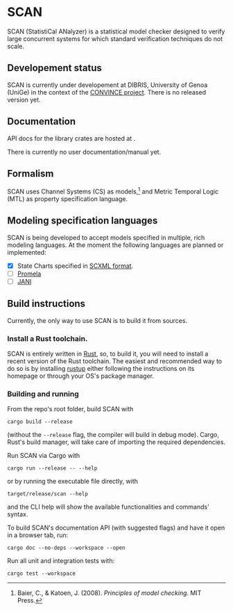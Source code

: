 # SCAN

SCAN (StatistiCal ANalyzer) is a statistical model checker
designed to verify large concurrent systems
for which standard verification techniques do not scale.

## Developement status

SCAN is currently under developement at DIBRIS, University of Genoa (UniGe)
in the context of the [CONVINCE project](https://convince-project.eu/).
There is no released version yet.

## Documentation

API docs for the library crates are hosted at [](https://convince-project.github.io/scan).

There is currently no user documentation/manual yet.

## Formalism

SCAN uses Channel Systems (CS) as models,[^1]
and Metric Temporal Logic (MTL) as property specification language.

[^1]: Baier, C., & Katoen, J. (2008). *Principles of model checking*. MIT Press.

## Modeling specification languages

SCAN is being developed to accept models specified in multiple, rich modeling languages.
At the moment the following languages are planned or implemented:

- [x] State Charts specified in [SCXML format](https://www.w3.org/TR/scxml/).
- [ ] [Promela](https://spinroot.com/spin/Man/Manual.html)
- [ ] [JANI](https://jani-spec.org/)

## Build instructions

Currently, the only way to use SCAN is to build it from sources.

### Install a Rust toolchain.

SCAN is entirely written in [Rust](https://www.rust-lang.org/),
so, to build it, you will need to install a recent version of the Rust toolchain.
The easiest and recommended way to do so is by installing [rustup](https://rustup.rs/)
either following the instructions on its homepage or through your OS's package manager.

### Building and running

From the repo's root folder, build SCAN with

```
cargo build --release
```

(without the `--release` flag, the compiler will build in debug mode).
Cargo, Rust's build manager, will take care of importing the required dependencies.

Run SCAN via Cargo with

```
cargo run --release -- --help
```

or by running the executable file directly, with

```
target/release/scan --help
```

and the CLI help will show the available functionalities and commands' syntax.

To build SCAN's documentation API (with suggested flags) and have it open in a browser tab, run:

```
cargo doc --no-deps --workspace --open
```

Run all unit and integration tests with:

```
cargo test --workspace
```
